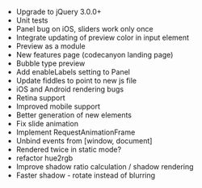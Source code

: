   * Upgrade to jQuery 3.0.0+
  * Unit tests
  * Panel bug on iOS, sliders work only once
  * Integrate updating of preview color in input element
  * Preview as a module
  * New features page (codecanyon landing page)
  * Bubble type preview
  * Add enableLabels setting to Panel
  * Update fiddles to point to new js file
  * iOS and Android rendering bugs
  * Retina support
  * Improved mobile support
  * Better generation of new elements
  * Fix slide animation
  * Implement RequestAnimationFrame
  * Unbind events from [window, document]
  * Rendered twice in static mode?
  * refactor hue2rgb
  * Improve shadow ratio calculation / shadow rendering
  * Faster shadow - rotate instead of blurring